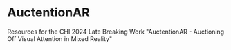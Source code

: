 # AuctentionAR
Resources for the CHI 2024 Late Breaking Work "AuctentionAR - Auctioning Off Visual Attention in Mixed Reality"
